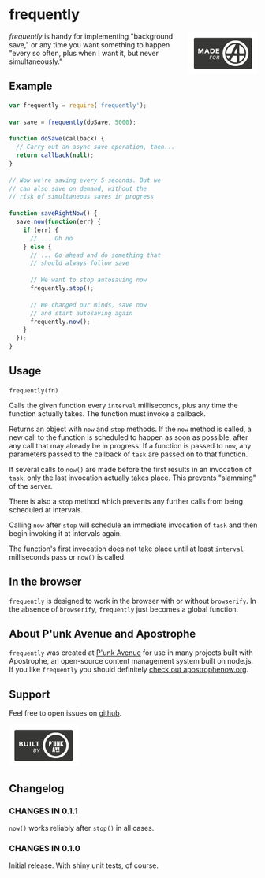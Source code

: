 # frequently

<a href="http://apostrophenow.org/"><img src="https://raw.githubusercontent.com/punkave/frequently/master/logos/logo-box-madefor.png" align="right" /></a>

*frequently* is handy for implementing "background save," or any time you want something to happen "every so often, plus when I want it, but never simultaneously."

## Example

```javascript
var frequently = require('frequently');

var save = frequently(doSave, 5000);

function doSave(callback) {
  // Carry out an async save operation, then...
  return callback(null);
}

// Now we're saving every 5 seconds. But we
// can also save on demand, without the
// risk of simultaneous saves in progress

function saveRightNow() {
  save.now(function(err) {
    if (err) {
      // ... Oh no
    } else {
      // ... Go ahead and do something that
      // should always follow save

      // We want to stop autosaving now
      frequently.stop();

      // We changed our minds, save now
      // and start autosaving again
      frequently.now();
    }
  });
}
```

## Usage

`frequently(fn)`

Calls the given function every `interval` milliseconds,
plus any time the function actually takes. The function
must invoke a callback.

Returns an object with `now` and `stop` methods. If the `now`
method is called, a new call to the function is scheduled
to happen as soon as possible, after any call that may
already be in progress. If a function is passed to
`now`, any parameters passed to the callback of `task`
are passed on to that function.

If several calls to `now()` are made before the
first results in an invocation of `task`, only the last invocation actually takes place. This prevents "slamming" of the server.

There is also a `stop` method which prevents any further
calls from being scheduled at intervals.

Calling `now` after `stop` will schedule an immediate invocation of `task` and then begin invoking it at intervals again.

The function's first invocation does not take place until
at least `interval` milliseconds pass or `now()` is called.

## In the browser

`frequently` is designed to work in the browser with or without `browserify`. In the absence of `browserify`, `frequently` just becomes a global function.

## About P'unk Avenue and Apostrophe

`frequently` was created at [P'unk Avenue](http://punkave.com) for use in many projects built with Apostrophe, an open-source content management system built on node.js. If you like `frequently` you should definitely [check out apostrophenow.org](http://apostrophenow.org).

## Support

Feel free to open issues on [github](http://github.com/punkave/frequently).

<a href="http://punkave.com/"><img src="https://raw.githubusercontent.com/punkave/frequently/master/logos/logo-box-builtby.png" /></a>

## Changelog

### CHANGES IN 0.1.1

`now()` works reliably after `stop()` in all cases.

### CHANGES IN 0.1.0

Initial release. With shiny unit tests, of course.
